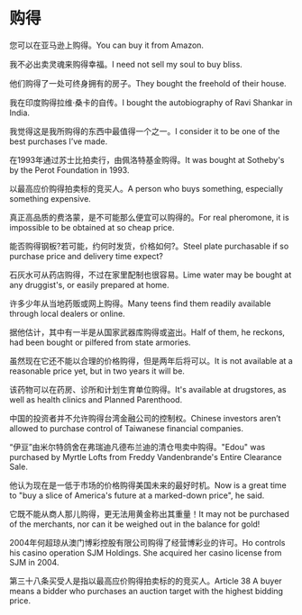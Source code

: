 # 购得

<p><span class="chinese">您可以在亚马逊上购得。</span><span class="english">You can buy it from Amazon.</span></p>

<p><span class="chinese">我不必出卖灵魂来购得幸福。</span><span class="english">I need not sell my soul to buy bliss.</span></p>

<p><span class="chinese">他们购得了一处可终身拥有的房子。</span><span class="english">They bought the freehold of their house.</span></p>

<p><span class="chinese">我在印度购得拉维·桑卡的自传。</span><span class="english">I bought the autobiography of Ravi Shankar in India.</span></p>

<p><span class="chinese">我觉得这是我所购得的东西中最值得一个之一。</span><span class="english">I consider it to be one of the best purchases I’ve made.</span></p>

<p><span class="chinese">在1993年通过苏士比拍卖行，由佩洛特基金购得。</span><span class="english">It was bought at Sotheby's by the Perot Foundation in 1993.</span></p>

<p><span class="chinese">以最高应价购得拍卖标的竞买人。</span><span class="english">A person who buys something, especially something expensive.</span></p>

<p><span class="chinese">真正高品质的费洛蒙，是不可能那么便宜可以购得的。</span><span class="english">For real pheromone, it is impossible to be obtained at so cheap price.</span></p>

<p><span class="chinese">能否购得钢板?若可能，约何时发货，价格如何?。</span><span class="english">Steel plate purchasable if so purchase price and delivery time expect?</span></p>

<p><span class="chinese">石灰水可从药店购得，不过在家里配制也很容易。</span><span class="english">Lime water may be bought at any druggist's, or easily prepared at home.</span></p>

<p><span class="chinese">许多少年从当地药贩或网上购得。</span><span class="english">Many teens find them readily available through local dealers or online.</span></p>

<p><span class="chinese">据他估计，其中有一半是从国家武器库购得或盗出。</span><span class="english">Half of them, he reckons, had been bought or pilfered from state armories.</span></p>

<p><span class="chinese">虽然现在它还不能以合理的价格购得，但是两年后将可以。</span><span class="english">It is not available at a reasonable price yet, but in two years it will be.</span></p>

<p><span class="chinese">该药物可以在药房、诊所和计划生育单位购得。</span><span class="english">It's available at drugstores, as well as health clinics and Planned Parenthood.</span></p>

<p><span class="chinese">中国的投资者并不允许购得台湾金融公司的控制权。</span><span class="english">Chinese investors aren’t allowed to purchase control of Taiwanese financial companies.</span></p>

<p><span class="chinese">“伊豆”由米尔特鸽舍在弗瑞迪凡德布兰迪的清仓甩卖中购得。</span><span class="english">"Edou" was purchased by Myrtle Lofts from Freddy Vandenbrande's Entire Clearance Sale.</span></p>

<p><span class="chinese">他认为现在是一低于市场的价格购得美国未来的最好时机。</span><span class="english">Now is a great time to "buy a slice of America's future at a marked-down price", he said.</span></p>

<p><span class="chinese">它既不能从商人那儿购得，更无法用黄金称出其重量！</span><span class="english">It may not be purchased of the merchants, nor can it be weighed out in the balance for gold!</span></p>

<p><span class="chinese">2004年何超琼从澳门博彩控股有限公司购得了经营博彩业的许可。</span><span class="english">Ho controls his casino operation SJM Holdings. She acquired her casino license from SJM in 2004.</span></p>

<p><span class="chinese">第三十八条买受人是指以最高应价购得拍卖标的的竞买人。</span><span class="english">Article 38 A buyer means a bidder who purchases an auction target with the highest bidding price.</span></p>

